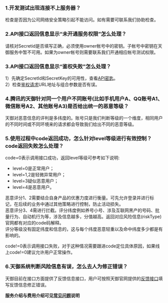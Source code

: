 ### 1.开发测试出现连接不上服务器？
检查是否因为公司网络安全策略引起不能访问。如有需要可联系我们协助检查。
### 2.API接口返回信息显示“未开通服务权限”怎么处理？
请核对Secretid是否填写正确，必须使用owner帐号中的密钥。子帐号中密钥在天御服务中暂不可用。如果为owner帐号则需要联系我们开通相应帐号测试权限。
### 3.API接口返回信息显示“鉴权失败”怎么处理？
1）先确定SecretId和SecretKey的可用性，查看[API密匙](https://console.cloud.tencent.com/capi)。<br>
2）检查[鉴权请求](https://cloud.tencent.com/document/product/295/7287)URL地址与组合参数是否有误。
### 4.腾讯的天御针对同一个用户不同账号(比如手机用户A、QQ账号A1、微信账号A2、其他账号A3)是否给出统一的恶意等级？
天御对恶意信息的评判是多纬度的。账号只是我们判断等级的一个维度，相同用户的不同时间或不同环境来的请求都会导致我们给出不同的恶意等级。
### 5.使用过程中code返回成功，怎么针对level等级进行有效控制？code返回失败怎么处理？
code=0表示调用接口成功，返回level等级可参考如下说明:<br>

* level=0是正常用户；<br>
* level=1,2是轻微异常用户；<br>
* level=3疑似恶意用户；<br>
* level=4是恶意用户。<br>

恶意评分1、2需要结合自身产品的优惠力度进行衡量。可先允许登录并进行标记，在后续的业务中通过其他策略进行控制，防止活动损失。<br>
恶意评分3、4需进行拦截。评分纬度例如养号小号、涉及互联网黑产的号码、批量行为、自动机行为等，涉及信息越多，分值越高。返回对应风险信息(riskType)官网都有对应的code码解释。<br>
评分等级没有固定纬度和信息的，这与每个纬度恶意轻重以及命中纬度多少都是有影响的。<br>

code!=0表示调用接口失败，对于这种情况需要跟进code定位具体原因，如果线上code!=0建议允许用户正常操作。
### 6.天御系统判断风险信息有误，怎么去人为修正错误？
天御目前在接口方面提供了反馈信息接口，用户可按照天御官网提供的[反馈接口](https://cloud.tencent.com/doc/api/254/4052)填写反馈信息修正错误。


**服务介绍与费用介绍可见[常见问题](https://cloud.tencent.com/document/product/295/3442)说明**